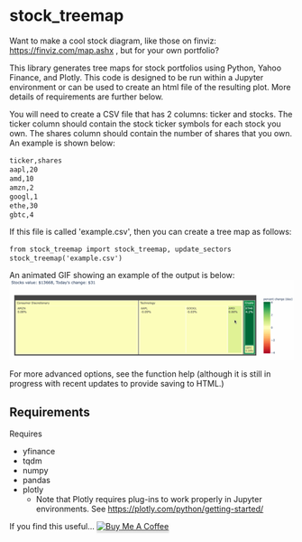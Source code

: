 ﻿# stock_treemap 
Want to make a cool stock diagram, like those on finviz: https://finviz.com/map.ashx , but
for your own portfolio? 

This library generates tree maps for stock portfolios using Python, Yahoo Finance, and Plotly. This code
is designed to be run within a Jupyter environment or can be used to create an html file of the 
resulting plot. More details of requirements are further below.

You will need to create a CSV file that has 2 columns: ticker and stocks. The ticker
column should contain the stock ticker symbols for each stock you own. The shares
column should contain the number of shares that you own. An example is shown below:

```
ticker,shares
aapl,20
amd,10
amzn,2
googl,1
ethe,30
gbtc,4
```

If this file is called 'example.csv', then you can create a tree map as follows:

```
from stock_treemap import stock_treemap, update_sectors
stock_treemap('example.csv')
```

An animated GIF showing an example of the output is below:
![Example tree map created by stock_treemap()](https://raw.githubusercontent.com/jmshea/stock_treemap/main/example.gif)

For more advanced options, see the function help (although it is still in progress with recent updates
to provide saving to HTML.)

Requirements
---
Requires
* yfinance
* tqdm
* numpy
* pandas
* plotly
  * Note that Plotly requires plug-ins to work properly in Jupyter environments.
See https://plotly.com/python/getting-started/

If you find this useful... 
 <a href="https://www.buymeacoffee.com/jshea" target="_blank"><img src="https://www.buymeacoffee.com/assets/img/custom_images/orange_img.png" alt="Buy Me A Coffee" style="height: 41px !important;width: 174px !important;box-shadow: 0px 3px 2px 0px rgba(190, 190, 190, 0.5) !important;-webkit-box-shadow: 0px 3px 2px 0px rgba(190, 190, 190, 0.5) !important;" ></a>
